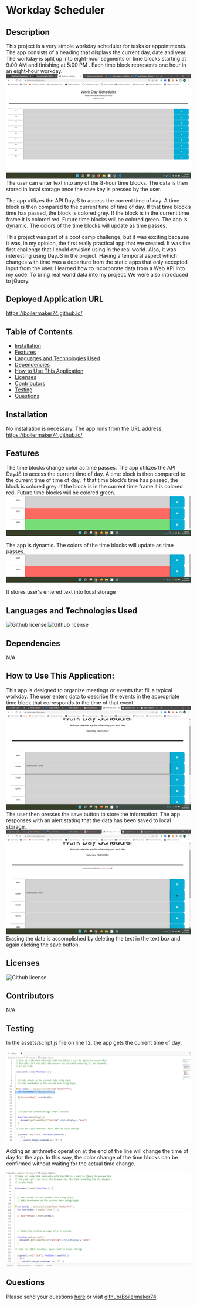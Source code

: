 # Workday Scheduler 
## Description
This project is a very simple workday scheduler for tasks or appointments.  The app consists of a heading that displays the current day, date and year. The workday is split up into eight-hour segments or time blocks starting at 9:00 AM and finishing at 5:00 PM .  Each time block represents one hour in an eight-hour workday.
![alttext](https://github.com/Boilermaker74/Work-Day-Scheduler/blob/main/assets/images/header1.png)
The user can enter text into any of the 8-hour time blocks.  The data is then stored in local storage once the save key is pressed by the user.   

The app utilizes the API DayJS to access the current time of day.  A time block is then compared to the current time of time of day.  If that time block’s time has passed, the block is colored grey.  If the block is in the current time frame it is colored red.  Future time blocks will be colored green.  The app is dynamic. The colors of the time blocks will update as time passes.  

This project was part of a boot camp challenge, but it was exciting because it was, in my opinion, the first really practical app that we created.  It was the first challenge that I could envision using in the real world. Also, it was interesting using DayJS in the project.  Having a temporal aspect which changes with time was a departure from the static apps that only accepted input from the user.  I learned how to incorporate data from a Web API into my code. To bring  real world data into my project. We were also introduced to jQuery. 
## Deployed Application URL
https://boilermaker74.github.io/
## Table of Contents
* [Installation](#installation)
* [Features](#features)
* [Languages and Technologies Used](#languages-and-technologies-used)
* [Dependencies](#dependencies)
* [How to Use This Application](#how-to-use-this-application)
* [Licenses](#Licenses)
* [Contributors](#contributors)
* [Testing](#testing)
* [Questions](#questions)
## Installation
No installation is necessary. The app runs from the URL address: https://boilermaker74.github.io/  
## Features
The time blocks change color as time passes. The app utilizes the API DayJS to access the current time of day.  A time block is then compared to the current time of time of day.  If that time block’s time has passed, the block is colored grey.  If the block is in the current time frame it is colored red.  Future time blocks will be colored green.
![alttext](https://github.com/Boilermaker74/Work-Day-Scheduler/blob/main/assets/images/timeppf.png)

The app is dynamic. The colors of the time blocks will update as time passes. 
![alttext](https://github.com/Boilermaker74/Work-Day-Scheduler/blob/main/assets/images/timepast.png)

It stores user's entered text into local storage
## Languages and Technologies Used
![Github license](https://img.shields.io/badge/Language-HTML,CSS,JavaScript-blue.svg)
![Github license](https://img.shields.io/badge/Technology-JQuerry,DayJS-blue.svg)
## Dependencies
N/A
## How to Use This Application:
This app is designed to organize meetings or events that fill a typical workday.  The user enters data to describe the events in the appropriate time block that corresponds to the time of that event. ![alttext](https://github.com/Boilermaker74/Work-Day-Scheduler/blob/main/assets/images/entertext.png)The user then presses the save button to store the information. The app responses with an alert stating that the data has been saved to local storage. 
![alttext](https://github.com/Boilermaker74/Work-Day-Scheduler/blob/main/assets/images/datastored.png)
Erasing the data is accomplished by deleting the text in the text box and again clicking the save button. 
## Licenses
![Github license](https://img.shields.io/badge/license-MIT-blue.svg)
## Contributors
N/A
## Testing
In the assets/script.js file on line 12, the app gets the current time of day.


![alttext](https://github.com/Boilermaker74/Work-Day-Scheduler/blob/main/assets/images/TOD.png)

Adding an arithmetic operation at the end of the line will change the time of day for the app. In this way, the color change of the time blocks can be confirmed without waiting for the actual time change. 

![alttext](https://github.com/Boilermaker74/Work-Day-Scheduler/blob/main/assets/images/TOD-5.png)
## Questions
Please send your questions [here](mailto:Bradm1492@gmail.com?subject=[GitHub]%20Dev%20Connect) or visit [github/Boilermaker74](https://github.com/Boilermaker74).
